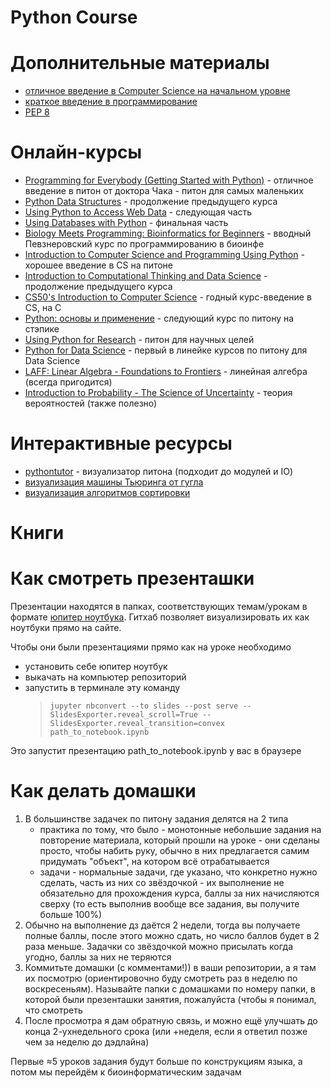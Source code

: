 # Python Course



# Дополнительные материалы
* [отличное введение в Computer Science на начальном уровне](https://csfieldguide.org.nz/en/chapters/introduction/)
* [краткое введение в программирование](https://en.wikiversity.org/wiki/Introduction_to_Programming)
* [PEP 8](https://www.python.org/dev/peps/pep-0008/)


# Онлайн-курсы
* [Programming for Everybody (Getting Started with Python)](https://www.coursera.org/learn/python/home/welcome) - отличное введение в питон от доктора Чака - питон для самых маленьких
* [Python Data Structures](https://www.coursera.org/learn/python-data/home/welcome) - продолжение предыдущего курса
* [Using Python to Access Web Data](https://www.coursera.org/learn/python-network-data/home/welcome) - следующая часть
* [Using Databases with Python](https://www.coursera.org/learn/python-databases/home/welcome) - финальная часть
* [Biology Meets Programming: Bioinformatics for Beginners](https://www.coursera.org/learn/bioinformatics/home/welcome) - вводный Певзнеровский курс по программированию в биоинфе
* [Introduction to Computer Science and Programming Using Python](https://courses.edx.org/courses/course-v1:MITx+6.00.1x+2T2016/course/) - хорошее введение в CS на питоне
* [Introduction to Computational Thinking and Data Science](https://courses.edx.org/courses/course-v1:MITx+6.00.2x_6+3T2016/course/) - продолжение предыдущего курса
* [CS50's Introduction to Computer Science](https://courses.edx.org/courses/course-v1:HarvardX+CS50+X/course/) - годный курс-введение в CS, на С
* [Python: основы и применение](https://stepik.org/course/512/syllabus) - следующий курс по питону на стэпике
* [Using Python for Research](https://courses.edx.org/courses/course-v1:HarvardX+PH526x+2T2018/course/) - питон для научных целей
* [Python for Data Science](https://courses.edx.org/courses/course-v1:UCSanDiegoX+DSE200x+2T2017/course/) - первый в линейке курсов по питону для Data Science
* [LAFF: Linear Algebra - Foundations to Frontiers](https://courses.edx.org/courses/course-v1:UTAustinX+UT.5.05x+1T2017/course/) - линейная алгебра (всегда пригодится)
* [Introduction to Probability - The Science of Uncertainty](https://courses.edx.org/courses/course-v1:MITx+6.041x_4+1T2017/course/) - теория вероятностей (также полезно)


# Интерактивные ресурсы
* [pythontutor](http://www.pythontutor.com/visualize.html) - визуализатор питона (подходит до модулей и IO)
* [визуализация машины Тьюринга от гугла](https://www.google.com/doodles/alan-turings-100th-birthday)
* [визуализация алгоритмов сортировки](https://www.toptal.com/developers/sorting-algorithms)


# Книги


# Как смотреть презенташки
Презентации находятся в папках, соответствующих темам/урокам в формате
[юпитер ноутбука](https://jupyter.org/). Гитхаб позволяет визуализировать
их как ноутбуки прямо на сайте.

Чтобы они были презентациями прямо как на уроке необходимо
* установить себе юпитер ноутбук
* выкачать на компьютер репозиторий
* запустить в терминале эту команду
    >`jupyter nbconvert --to slides --post serve
--SlidesExporter.reveal_scroll=True --SlidesExporter.reveal_transition=convex
path_to_notebook.ipynb`

Это запустит презентацию path_to_notebook.ipynb у вас в браузере


# Как делать домашки
1. В большинстве задачек по питону задания делятся на 2 типа
    * практика по тому, что было - монотонные небольшие задания на
    повторение материала, который прошли на уроке - они сделаны просто,
    чтобы набить руку, обычно в них предлагается самим придумать "объект",
    на котором всё отрабатывается
    * задачи - нормальные задачи, где указано, что конкретно нужно сделать,
    часть из них со звёздочкой - их выполнение не обязательно для прохождения курса,
    баллы за них начисляются сверху (то есть выполнив вообще все задания,
    вы получите больше 100%)
1. Обычно на выполнение дз даётся 2 недели, тогда вы получаете полные баллы,
 после этого можно сдать, но число баллов будет в 2 раза меньше.
 Задачки со звёздочкой можно присылать когда угодно, баллы за них не теряются
1. Коммитьте домашки (с комментами!)) в ваши репозитории, а я там их посмотрю
(ориентировочно буду смотреть раз в неделю по воскресеньям). Называйте
папки с домашками по номеру папки, в которой были презенташки занятия,
пожалуйста (чтобы я понимал, что смотреть
1. После просмотра я дам обратную связь, и можно ещё улучшать до
конца 2-ухнедельного срока (или +неделя, если  я ответил позже чем за неделю до дэдлайна)

Первые ≈5 уроков задания будут больше по конструкциям языка, а потом мы
перейдём к биоинформатическим задачам